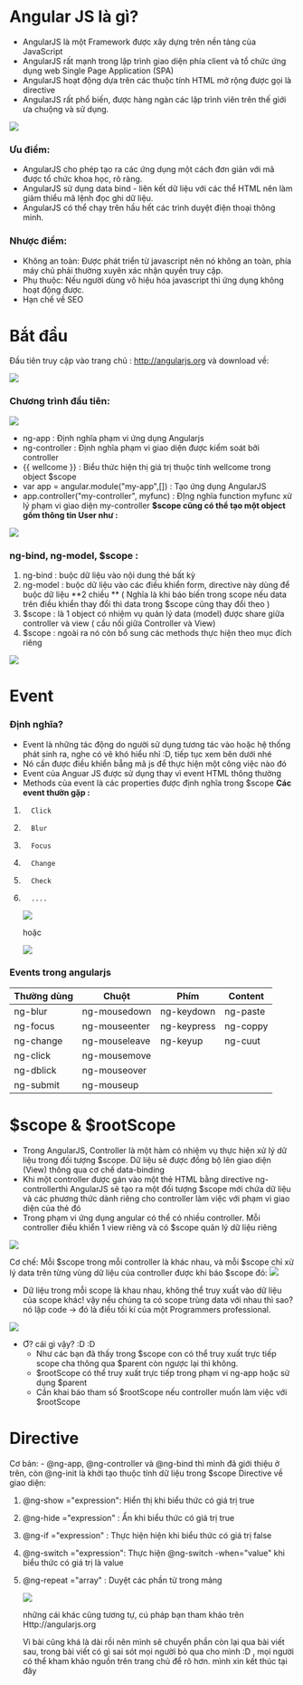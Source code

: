 # Angular JS là gì?
* AngularJS là một Framework được xây dựng trên nền tảng của JavaScript
* AngularJS rất mạnh trong lập trình giao diện phía client và tổ chức ứng dụng web Single Page Application (SPA)
* AngularJS hoạt động dựa trên các thuộc tính HTML mở rộng được gọi là directive
* AngularJS rất phổ biến, được hàng ngàn các lập trình viên trên thế giới ưa chuộng và sử dụng.

 ![](https://images.viblo.asia/f6a95991-a298-41f4-a2df-f08f11105afb.png)
###  Ưu điểm:
* AngularJS cho phép tạo ra các ứng dụng một cách đơn giản với mã được tổ chức khoa học, rõ ràng.
* AngularJS sử dụng data bind - liên kết dữ liệu với các thể HTML nên làm giảm thiểu mã lệnh đọc ghi dữ liệu.
* AngularJS có thể chạy trên hầu hết các trình duyệt điện thoại thông minh.
### Nhược điểm:
* Không an toàn: Được phát triển từ javascript nên nó không an toàn, phía máy chủ phải thường xuyên xác nhận quyền truy cập.
* Phụ thuộc: Nếu người dùng vô hiệu hóa javascript thì ứng dụng không hoạt động được.
* Hạn chế về SEO
# Bắt đầu 
Đầu tiên truy cập vào trang chủ : http://angularjs.org và download về: 

![](https://images.viblo.asia/9f92cb87-63bb-4ff0-818d-92a8088ee0c9.png)

### Chương trình đầu tiên: 
![](https://images.viblo.asia/10d79997-3aff-439a-86ae-d684f6732bb9.png)

* ng-app : Định nghĩa phạm vi ứng dụng Angularjs
* ng-controller : Định nghĩa phạm vi giao diện được kiểm soát bởi controller
* {{ wellcome }} : Biểu thức hiện thị giá trị thuộc tính wellcome trong object $scope
* var app = angular.module("my-app",[]) : Tạo ứng dụng AngularJS
* app.controller("my-controller", myfunc) : ĐỊng nghĩa function myfunc xử lý phạm vi giao diện my-controller
**$scope cũng có thể tạo một object gồm thông tin User như :**

![](https://images.viblo.asia/2da05333-5e4e-4084-92b0-1479464a2ee8.png)

### ng-bind, ng-model, $scope :
1.    ng-bind : buộc dữ liệu vào nội dung thẻ bất kỳ
2.    ng-model : buộc dữ liệu vào các điều khiển form, directive này dùng để buộc dữ liệu **2 chiều ** ( Nghĩa là khi báo biến trong scope nếu data trên điều khiển thay đổi thì data trong $scope cũng thay đổi theo )
3.    $scope : là 1 object có nhiệm vụ quản lý data (model) được share giữa controller và view ( cầu nối giữa Controller và View)
4.    $scope : ngoài ra nó còn bổ sung các methods thực hiện theo mục đích riêng 

![](https://images.viblo.asia/84b6a7b1-7a3c-4c48-b9ab-fa7289ba4e79.png)

# Event
### Định nghĩa?
 - Event là những tác động do người sử dụng tương tác vào hoặc hệ thống phát sinh ra, nghe có vẽ khó hiểu nhỉ :D, tiếp tục xem bên dưới nhé
 - Nó cần được điều khiển bẵng mã js để thực hiện một công việc nào đó
 - Event của Anguar JS được sử dụng thay vì event HTML thông thường
 - Methods của event là các properties được định nghĩa trong $scope
  **Các event thườn gặp :**
1.       Click
2.       Blur
3.       Focus
4.       Change
5.       Check
6.       ....

   ![](https://images.viblo.asia/53abcc14-2f9d-4974-82aa-31547af063cf.png)
   
   hoặc
   
   ![](https://images.viblo.asia/dc31f3a0-4bf1-4836-9098-6083b5a45c31.png)
   
###    Events trong angularjs


| Thường dùng | Chuột  | Phím  | Content |
| -------- | -------- | -------- | -------- |
| ng-blur     | ng-mousedown     | ng-keydown     | ng-paste     |
| ng-focus     | ng-mouseenter     | ng-keypress     | ng-coppy     |
| ng-change     | ng-mouseleave     | ng-keyup     | ng-cuut     |
| ng-click     | ng-mousemove     |
| ng-dblick     | ng-mouseover     |
| ng-submit     | ng-mouseup     |

# $scope & $rootScope
- Trong AngularJS, Controller là một hàm có nhiệm vụ thực hiện xử lý dữ liệu trong đối tượng $scope. Dữ liệu sẽ được đồng bộ lên giao diện (View) thông qua cơ chế data-binding
- Khi một controller được gán vào một thẻ HTML bằng directive ng-controllerthì AngularJS sẽ tạo ra một đối tượng $scope mới chứa dữ liệu và các phương thức dành riêng cho controller làm việc với phạm vi giao diện của thẻ đó
- Trong phạm vi ứng dụng angular có thể có nhiều controller. Mỗi controller điều khiển 1 view riêng và có $scope quản lý dữ liệu riêng

![](https://images.viblo.asia/b8fc4a8c-ea1d-4137-a0a0-f4b9eaf6d9a2.png)
 
 Cơ chế: Mỗi $scope trong mỗi controller là khác nhau, và mỗi $scope chỉ xử lý data trên từng vùng dữ liệu của controller được khi báo $scope đó:
 ![](https://images.viblo.asia/2a69adc3-685f-4b96-b2b3-d4c85575b382.png)
 
 - Dữ liệu trong mỗi scope là khau nhau, không thể truy xuất vào dữ liệu của scope khác! vậy nếu chúng ta có scope trùng data với nhau thì sao? nó lặp code -> đó là điều tối kí của một Programmers professional.
 
 ![](https://images.viblo.asia/5487df30-04e3-447b-909a-ce76293a2089.png)
 - Ơ? cái gì vậy? :D :D
     - Như các bạn đã thấy trong $scope con có thể truy xuất trực tiếp scope cha thông qua $parent còn ngược lại thì không.
     - $rootScope có thể truy xuất trực tiếp trong phạm vi ng-app hoặc sử dụng $parent
     - Cần khai báo tham số $rootScope nếu controller muốn làm việc với $rootScope

# Directive
Cơ bản: 
    - @ng-app, @ng-controller và @ng-bind thì mình đã giới thiệu ở trên, còn @ng-init là khởi tạo thuộc tính dữ liệu trong $scope
 Directive về giao diện:
1. @ng-show ="expression": Hiển thị khi biểu thức có giá trị true
1. @ng-hide ="expression"  : Ẩn khi biểu thức có giá trị true
1. @ng-if ="expression"        : Thực hiện hiện khi biểu thức có giá trị false
1. @ng-switch ="expression": Thực hiện @ng-switch -when="value" khi biểu thức có giá trị là value
1. @ng-repeat ="array"          : Duyệt các phần tử trong mảng
    
   ![](https://images.viblo.asia/54e17a05-1359-46c6-a971-d7eb0859ccb6.png)
    
    những cái khác cũng tương tự, cú pháp bạn tham khảo trên Http://angularjs.org
    
    
    Vì bài cũng khá là dài rồi nên mình sẽ chuyển phần còn lại qua bài viết sau, trong bài viết có gì sai sót mọi người bỏ qua cho mình :D , mọi người có thể kham khảo nguồn trên trang chủ để rõ hơn. mình xin kết thúc tại đây